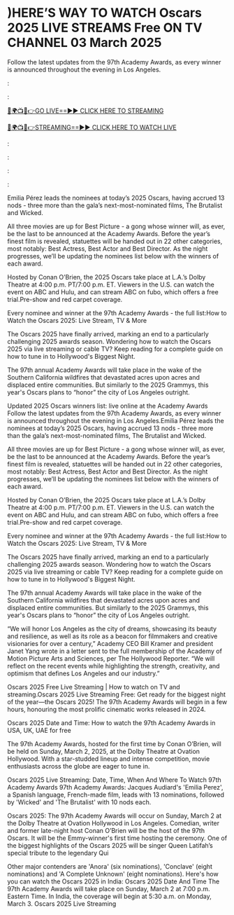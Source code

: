 # )HERE’S WAY TO WATCH Oscars 2025 LIVE STREAMS Free ON TV CHANNEL 03 March 2025
Follow the latest updates from the 97th Academy Awards, as every winner is announced throughout the evening in Los Angeles.

:


:

[🔴🌍📺📱👉GO LIVE==►► CLICK HERE TO STREAMING](https://aztvl.blogspot.com/2025/03/oscars-2025.html)
	
	
[🔴🌍📺📱👉STREAMING==►► CLICK HERE TO WATCH LIVE](https://aztvl.blogspot.com/2025/03/oscars-2025.html)


:

:

:

:

Emilia Pérez leads the nominees at today’s 2025 Oscars, having accrued 13 nods - three more than the gala’s next-most-nominated films, The Brutalist and Wicked.

All three movies are up for Best Picture - a gong whose winner will, as ever, be the last to be announced at the Academy Awards. Before the year’s finest film is revealed, statuettes will be handed out in 22 other categories, most notably: Best Actress, Best Actor and Best Director. As the night progresses, we’ll be updating the nominees list below with the winners of each award.

Hosted by Conan O’Brien, the 2025 Oscars take place at L.A.’s Dolby Theatre at 4:00 p.m. PT/7:00 p.m. ET. Viewers in the U.S. can watch the event on ABC and Hulu, and can stream ABC on fubo, which offers a free trial.Pre-show and red carpet coverage.

Every nominee and winner at the 97th Academy Awards - the full list:How to Watch the Oscars 2025: Live Stream, TV & More

The Oscars 2025 have finally arrived, marking an end to a particularly challenging 2025 awards season. Wondering how to watch the Oscars 2025 via live streaming or cable TV? Keep reading for a complete guide on how to tune in to Hollywood's Biggest Night.

The 97th annual Academy Awards will take place in the wake of the Southern California wildfires that devastated acres upon acres and displaced entire communities. But similarly to the 2025 Grammys, this year's Oscars plans to “honor” the city of Los Angeles outright.

Updated 2025 Oscars winners list: live online at the Academy Awards
Follow the latest updates from the 97th Academy Awards, as every winner is announced throughout the evening in Los Angeles.Emilia Pérez leads the nominees at today’s 2025 Oscars, having accrued 13 nods - three more than the gala’s next-most-nominated films, The Brutalist and Wicked.

All three movies are up for Best Picture - a gong whose winner will, as ever, be the last to be announced at the Academy Awards. Before the year’s finest film is revealed, statuettes will be handed out in 22 other categories, most notably: Best Actress, Best Actor and Best Director. As the night progresses, we’ll be updating the nominees list below with the winners of each award.

Hosted by Conan O’Brien, the 2025 Oscars take place at L.A.’s Dolby Theatre at 4:00 p.m. PT/7:00 p.m. ET. Viewers in the U.S. can watch the event on ABC and Hulu, and can stream ABC on fubo, which offers a free trial.Pre-show and red carpet coverage.

Every nominee and winner at the 97th Academy Awards - the full list:How to Watch the Oscars 2025: Live Stream, TV & More

The Oscars 2025 have finally arrived, marking an end to a particularly challenging 2025 awards season. Wondering how to watch the Oscars 2025 via live streaming or cable TV? Keep reading for a complete guide on how to tune in to Hollywood's Biggest Night.

The 97th annual Academy Awards will take place in the wake of the Southern California wildfires that devastated acres upon acres and displaced entire communities. But similarly to the 2025 Grammys, this year's Oscars plans to “honor” the city of Los Angeles outright.

“We will honor Los Angeles as the city of dreams, showcasing its beauty and resilience, as well as its role as a beacon for filmmakers and creative visionaries for over a century,” Academy CEO Bill Kramer and president Janet Yang wrote in a letter sent to the full membership of the Academy of Motion Picture Arts and Sciences, per The Hollywood Reporter. “We will reflect on the recent events while highlighting the strength, creativity, and optimism that defines Los Angeles and our industry.”

Oscars 2025 Free Live Streaming | How to watch on TV and streaming.Oscars 2025 Live Streaming Free: Get ready for the biggest night of the year—the Oscars 2025! The 97th Academy Awards will begin in a few hours, honouring the most prolific cinematic works released in 2024.

Oscars 2025 Date and Time: How to watch the 97th Academy Awards in USA, UK, UAE for free

The 97th Academy Awards, hosted for the first time by Conan O’Brien, will be held on Sunday, March 2, 2025, at the Dolby Theatre at Ovation Hollywood. With a star-studded lineup and intense competition, movie enthusiasts across the globe are eager to tune in.

Oscars 2025 Live Streaming: Date, Time, When And Where To Watch 97th Academy Awards 97th Academy Awards: Jacques Audiard's 'Emilia Perez', a Spanish language, French-made film, leads with 13 nominations, followed by 'Wicked' and 'The Brutalist' with 10 nods each.

Oscars 2025: The 97th Academy Awards will occur on Sunday, March 2 at the Dolby Theatre at Ovation Hollywood in Los Angeles. Comedian, writer and former late-night host Conan O’Brien will be the host of the 97th Oscars. It will be the Emmy-winner's first time hosting the ceremony. One of the biggest highlights of the Oscars 2025 will be singer Queen Latifah’s special tribute to the legendary Qui

Other major contenders are 'Anora' (six nominations), 'Conclave' (eight nominations) and 'A Complete Unknown' (eight nominations). Here's how you can watch the Oscars 2025 in India: Oscars 2025 Date And Time The 97th Academy Awards will take place on Sunday, March 2 at 7:00 p.m. Eastern Time. In India, the coverage will begin at 5:30 a.m. on Monday, March 3. Oscars 2025 Live Streaming

